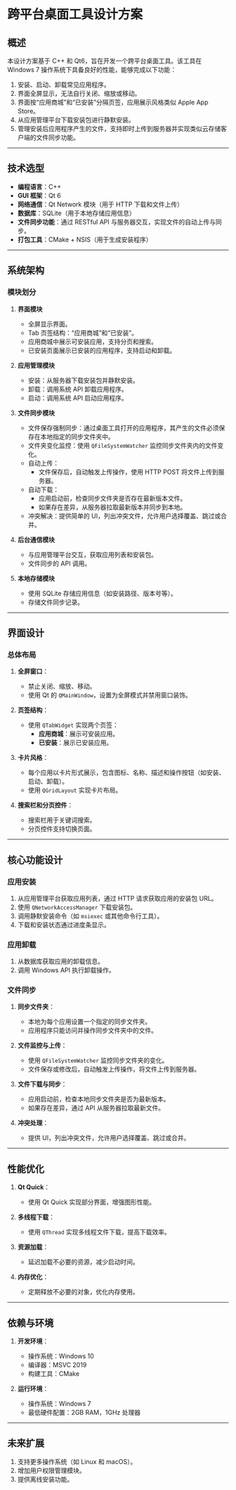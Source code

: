 # 跨平台桌面工具设计方案

## 概述
本设计方案基于 C++ 和 Qt6，旨在开发一个跨平台桌面工具。该工具在 Windows 7 操作系统下具备良好的性能，能够完成以下功能：

1. 安装、启动、卸载常见应用程序。
2. 界面全屏显示，无法自行关闭、缩放或移动。
3. 界面按“应用商城”和“已安装”分隔页签，应用展示风格类似 Apple App Store。
4. 从应用管理平台下载安装包进行静默安装。
5. 管理安装后应用程序产生的文件，支持即时上传到服务器并实现类似云存储客户端的文件同步功能。

---

## 技术选型

- **编程语言**：C++
- **GUI 框架**：Qt 6
- **网络通信**：Qt Network 模块（用于 HTTP 下载和文件上传）
- **数据库**：SQLite（用于本地存储应用信息）
- **文件同步功能**：通过 RESTful API 与服务器交互，实现文件的自动上传与同步。
- **打包工具**：CMake + NSIS（用于生成安装程序）

---

## 系统架构

### 模块划分

1. **界面模块**
   - 全屏显示界面。
   - Tab 页签结构：“应用商城”和“已安装”。
   - 应用商城中展示可安装应用，支持分页和搜索。
   - 已安装页面展示已安装的应用程序，支持启动和卸载。

2. **应用管理模块**
   - 安装：从服务器下载安装包并静默安装。
   - 卸载：调用系统 API 卸载应用程序。
   - 启动：调用系统 API 启动应用程序。

3. **文件同步模块**
   - 文件保存强制同步：通过桌面工具打开的应用程序，其产生的文件必须保存在本地指定的同步文件夹中。
   - 文件夹变化监控：使用 `QFileSystemWatcher` 监控同步文件夹内的文件变化。
   - 自动上传：
     - 文件保存后，自动触发上传操作，使用 HTTP POST 将文件上传到服务器。
   - 自动下载：
     - 应用启动前，检查同步文件夹是否存在最新版本文件。
     - 如果存在差异，从服务器拉取最新版本并同步到本地。
   - 冲突解决：提供简单的 UI，列出冲突文件，允许用户选择覆盖、跳过或合并。

4. **后台通信模块**
   - 与应用管理平台交互，获取应用列表和安装包。
   - 文件同步的 API 调用。

5. **本地存储模块**
   - 使用 SQLite 存储应用信息（如安装路径、版本号等）。
   - 存储文件同步记录。

---

## 界面设计

### 总体布局

1. **全屏窗口**：
   - 禁止关闭、缩放、移动。
   - 使用 Qt 的 `QMainWindow`，设置为全屏模式并禁用窗口装饰。

2. **页签结构**：
   - 使用 `QTabWidget` 实现两个页签：
     - **应用商城**：展示可安装应用。
     - **已安装**：展示已安装应用。

3. **卡片风格**：
   - 每个应用以卡片形式展示，包含图标、名称、描述和操作按钮（如安装、启动、卸载）。
   - 使用 `QGridLayout` 实现卡片布局。

4. **搜索栏和分页控件**：
   - 搜索栏用于关键词搜索。
   - 分页控件支持切换页面。

---

## 核心功能设计

### 应用安装

1. 从应用管理平台获取应用列表，通过 HTTP 请求获取应用的安装包 URL。
2. 使用 `QNetworkAccessManager` 下载安装包。
3. 调用静默安装命令（如 `msiexec` 或其他命令行工具）。
4. 下载和安装状态通过进度条显示。

### 应用卸载

1. 从数据库获取应用的卸载信息。
2. 调用 Windows API 执行卸载操作。

### 文件同步

1. **同步文件夹**：
   - 本地为每个应用设置一个指定的同步文件夹。
   - 应用程序只能访问并操作同步文件夹中的文件。

2. **文件监控与上传**：
   - 使用 `QFileSystemWatcher` 监控同步文件夹的变化。
   - 文件保存或修改后，自动触发上传操作，将文件上传到服务器。

3. **文件下载与同步**：
   - 应用启动前，检查本地同步文件夹是否为最新版本。
   - 如果存在差异，通过 API 从服务器拉取最新文件。

4. **冲突处理**：
   - 提供 UI，列出冲突文件，允许用户选择覆盖、跳过或合并。

---

## 性能优化

1. **Qt Quick**：
   - 使用 Qt Quick 实现部分界面，增强图形性能。

2. **多线程下载**：
   - 使用 `QThread` 实现多线程文件下载，提高下载效率。

3. **资源加载**：
   - 延迟加载不必要的资源，减少启动时间。

4. **内存优化**：
   - 定期释放不必要的对象，优化内存使用。

---

## 依赖与环境

1. **开发环境**：
   - 操作系统：Windows 10
   - 编译器：MSVC 2019
   - 构建工具：CMake

2. **运行环境**：
   - 操作系统：Windows 7
   - 最低硬件配置：2GB RAM，1GHz 处理器

---

## 未来扩展

1. 支持更多操作系统（如 Linux 和 macOS）。
2. 增加用户权限管理模块。
3. 提供离线安装功能。
